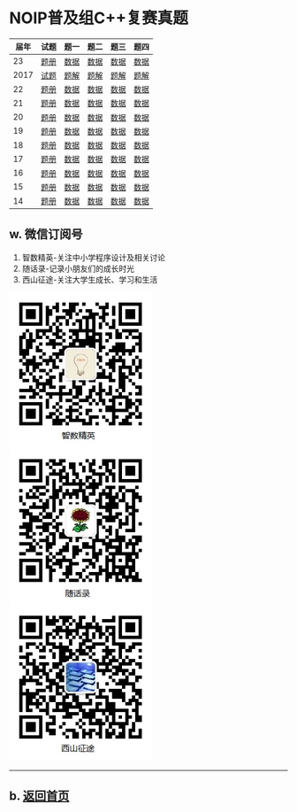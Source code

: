 # NOIP普及组C++复赛真题

| 届年 |试题|题一|题二|题三|题四|
|----|---|---|---|---|---|
|23  |[题册](2017/junior-rep-23-2017-C++.pdf)|[数据](2017/score/score.zip)|[数据](2017/librarian/librarian.zip)|[数据](2017/chess/chess.zip)|[数据](2017/jump/jump.zip)|
|2017|[试题](2017/junior-rep-23-2017-C++.zip)|[题解](2017/score/)         |[题解](2017/librarian/)             |[题解](2017/chess/)         |[题解](2017/jump/)        |
|22  |[题册](2016/junior-rep-22-2016-C++.pdf)|[数据](2016/pencil/pencil.zip)|[数据](2016/date/date.zip)|[数据](2016/port/port.zip)|[数据](2016/magic/magic.zip)|
|21  |[题册](2015/junior-rep-21-2015-C++.pdf)|[数据](2015/coin/coin.zip)|[数据](2015/mine/mine.zip)|[数据](2015/sum/sum.zip)|[数据](2015/salesman/salesman.zip)|
|20  |[题册](2014/junior-rep-20-2014-C++.pdf)|[数据](2014/count/count.zip)|[数据](2014/ratio/ratio.zip)|[数据](2014/matrix/matrix.zip)|[数据](2014/submatrix/submatrix.zip)|
|19  |[题册](2013/junior-rep-19-2013-C++.pdf)|[数据](2013/count/count.zip)|[数据](2013/expr/expr.zip)|[数据](2013/number/number.zip)|[数据](2013/level/level.zip)|
|18  |[题册](2012/junior-rep-18-2012-C++.pdf)|[数据](2012/prime/prime.zip)|[数据](2012/treasure/treasure.zip)|[数据](2012/flower/flower.zip)|[数据](2012/culture/culture.zip)|
|17  |[题册](2011/junior-rep-17-2011-C++.pdf)|[数据](2011/reverse/reverse.zip)|[数据](2011/stat/stat.zip)|[数据](2011/swiss/swiss.zip)|[数据](2011/exp/exp.zip)|
|16  |[题册](2010/junior-rep-16-2010-C++.pdf)|[数据](2010/two/two.zip)|[数据](2010/water/water.zip)|[数据](2010/missile/missile.zip)|[数据](2010/sanguo/sanguo.zip)|
|15  |[题册](2009/junior-rep-15-2009-C++.pdf)|[数据](2009/poly/poly.zip)|[数据](2009/score/score.zip)|[数据](2009/cell/cell.zip)|[数据](2009/game/game.zip)|
|14  |[题册](2008/junior-rep-14-2008-C++.pdf)|[数据](2008/isbn/isbn.zip)|[数据](2008/seat/seat.zip)|[数据](2008/ball/ball.zip)|[数据](2008/drawing/drawing.zip)|



## w. 微信订阅号

1. 智数精英-关注中小学程序设计及相关讨论
2. 随话录-记录小朋友们的成长时光
2. 西山征途-关注大学生成长、学习和生活

![欢迎关注“智数精英”订阅号](../../assets/me/img/idea8.jpg)
![欢迎关注“随话录”订阅号](../../assets/me/img/shl8.jpg)
![欢迎关注“西山征途”订阅号](../../assets/me/img/xszt8.jpg)

----------

## b. [返回首页](../../)
